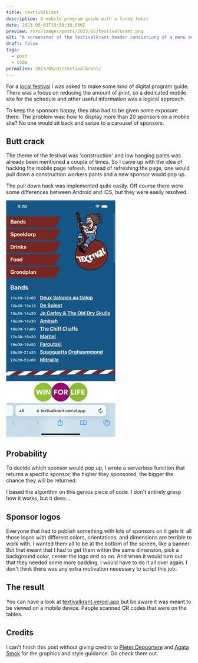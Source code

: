 ```yaml
---
title: Textivalkrant
description: A mobile program guide with a funny twist
date: 2023-05-03T19:58:30.566Z
preview: /src/images/posts/2023/05/textivalkrant.png
alt: "A screenshot of the Textivalkrant header consistiong of a menu and a rockstar construction worker on a wrecking ball."
draft: false
tags:
  - post
  - code
permalink: 2023/05/03/textivalkrant/
---
```


For a [local festival](https://textival.be) I was asked to make some kind of digital program guide. There was a focus on reducing the amount of print, so a dedicated mobile site for the schedule and other useful information was a logical approach.

To keep the sponsors happy, they also had to be given some exposure there. The problem was: how to display more than 20 sponsors on a mobile site? No one would sit back and swipe to a carousel of sponsors.

## Butt crack

The theme of the festival was 'construction' and low hanging pants was already been mentioned a couple of times. So I came up with the idea of hacking the mobile page refresh. Instead of refreshing the page, one would pull down a construction workers pants and a new sponsor would pop up.

The pull down hack was implemented quite easily. Off course there were some differences between Android and iOS, but they were easily resolved.

![A screenrecording of a mobile site where pants are pulled down via the refresh guesture](/src/images/posts/2023/05/textpull.webp)

## Probability

To decide which sponsor would pop up, I wrote a serverless function that returns a specific sponsor, the higher they sponsored, the bigger the chance they will be returned.

I based the algorithm on this genius piece of code. I don't entirely grasp how it works, but it does…

<script src="https://gist.github.com/alesmenzel/6164543b3d018df7bcaf6c5f9e6a841e.js"></script>

## Sponsor logos

Everyone that had to publish something with lots of sponsors on it gets it: all those logos with different colors, orientations, and dimensions are terrible to work with. I wanted them all to be at the bottom of the screen, like a banner. But that meant that I had to get them within the same dimension, pick a background color, center the logo and so on. And when it would turn out that they needed some more padding, I would have to do it all over again. I don't think there was any extra motivation necessary to script this job.

<script src="https://gist.github.com/SimonVanherweghe/a7d64572b0f27a665ab941df7c60e3ab.js"></script>

## The result

You can have a look at [textivalkrant.vercel.app](https://textivalkrant.vercel.app) but be aware it was meant to be viewed on a mobile device. People scanned QR codes that were on the tables.

## Credits

I can't finish this post without giving credits to [Pieter Depoortere](https://www.instagram.com/pieter.depoortere/) and [Agata Smok](https://www.agatasmok.be/) for the graphics and style guidance. Go check them out.
